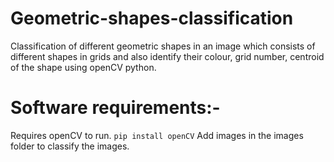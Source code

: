 # Geometric-shapes-classification
Classification of different geometric shapes in an image which consists of different shapes in grids and also identify their colour, grid number, centroid of the shape using openCV python.

# Software requirements:-
Requires openCV to run. `pip install openCV`
Add images in the images folder to classify the images.
